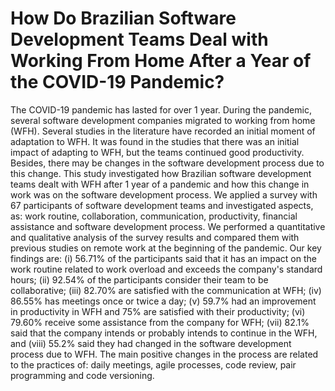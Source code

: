 # How Do Brazilian Software Development Teams Deal with Working From Home After a Year of the COVID-19 Pandemic?
The COVID-19 pandemic has lasted for over 1 year. During the pandemic, several software development companies migrated to working from home (WFH). Several studies in the literature have recorded an initial moment of adaptation to WFH. It was found in the studies that there was an initial impact of adapting to WFH, but the teams continued good productivity. Besides, there may be changes in the software development process due to this change. This study investigated how Brazilian software development teams dealt with WFH after 1 year of a pandemic and how this change in work was on the software development process. We applied a survey with 67 participants of software development teams and investigated aspects, as: work routine, collaboration, communication, productivity, financial assistance and software development process. We performed a quantitative and qualitative analysis of the survey results and compared them with previous studies on remote work at the beginning of the pandemic. Our key findings are: (i) 56.71% of the participants said that it has an impact on the work routine related to work overload and exceeds the company's standard hours; (ii) 92.54% of the participants consider their team to be collaborative; (iii) 82.70% are satisfied with the communication at WFH; (iv) 86.55\% has meetings once or twice a day; (v) 59.7% had an improvement in productivity in WFH and 75% are satisfied with their productivity; (vi) 79.60% receive some assistance from the company for WFH; (vii) 82.1% said that the company intends or probably intends to continue in the WFH, and (viii) 55.2% said they had changed in the software development process due to WFH. The main positive changes in the process are related to the practices of: daily meetings, agile processes, code review, pair programming and code versioning.
